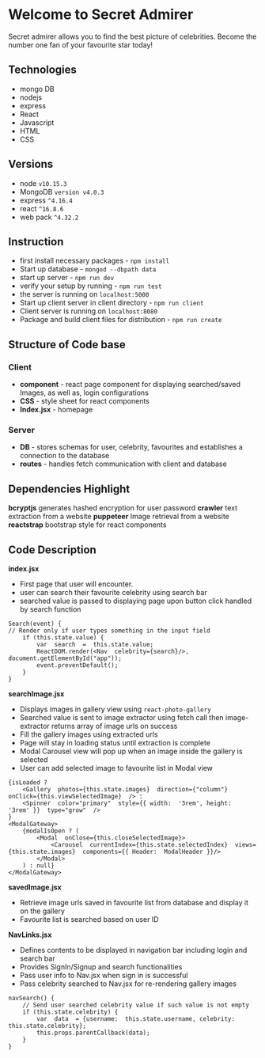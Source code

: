 # Welcome to Secret Admirer

Secret admirer allows you to find the best picture of celebrities. Become the number one fan of your favourite star today!

## Technologies
-	mongo DB
-	nodejs
-	express
-	React
-	Javascript
-	HTML
-	CSS

## Versions
- node `v10.15.3`
- MongoDB `version v4.0.3`
- express `^4.16.4`
- react `^16.8.6`
- web pack `^4.32.2`

## Instruction
-   first install necessary packages -  `npm install`
-   Start up database -  `mongod --dbpath data`
-   start up server -  `npm run dev`
-   verify your setup by running -  `npm run test`
-   the server is running on  `localhost:5000`
-   Start up client server in client directory -  `npm run client`
-   Client server is running on `localhost:8080`
-   Package and build client files for distribution -  `npm run create`

## Structure of Code base
###	Client
-	**component** - react page component for displaying searched/saved Images, as well as, login configurations
-	**CSS** - style sheet for react components
-	**Index.jsx** - homepage
###	Server
- **DB** - stores schemas for user, celebrity, favourites and establishes a connection to the database
- **routes** - handles fetch communication with client and database

## Dependencies Highlight
**bcryptjs** generates hashed encryption for user password
**crawler** text extraction from a website
**puppeteer** Image retrieval from a website
**reactstrap** bootstrap style for react components

## Code Description
**index.jsx** 
- First page that user will encounter. 
- user can search their favourite celebrity using search bar
- searched value is passed to displaying page upon button click handled by search function
```
Search(event) {
// Render only if user types something in the input field
	if (this.state.value) {
		var  search  =  this.state.value;
		ReactDOM.render(<Nav  celebrity={search}/>, document.getElementById("app"));
		event.preventDefault();
	}
}
```
**searchImage.jsx** 
- Displays images in gallery view using `react-photo-gallery`
- Searched value is sent to image extractor using fetch call then image-extractor returns array of image urls on success
- Fill the gallery images using extracted urls
- Page will stay in loading status until extraction is complete
- Modal Carousel view will pop up when an image inside the gallery is selected
- User can add selected image to favourite list in Modal view
```
{isLoaded ?
	<Gallery  photos={this.state.images}  direction={"column"}  onClick={this.viewSelectedImage}  /> :
	<Spinner  color="primary"  style={{ width:  '3rem', height:  '3rem' }}  type="grow"  />
}
<ModalGateway>
	{modalIsOpen ? (
		<Modal  onClose={this.closeSelectedImage}>
			<Carousel  currentIndex={this.state.selectedIndex}  views={this.state.images}  components={{ Header:  ModalHeader }}/>
		</Modal>
	) : null}
</ModalGateway>
```

**savedImage.jsx** 
- Retrieve image urls saved in favourite list from database and display it on the gallery
- Favourite list is searched based on user ID

**NavLinks.jsx** 
- Defines contents to be displayed in navigation bar including login and search bar
- Provides SignIn/Signup and search functionalities
- Pass user info to Nav.jsx when sign in is successful
- Pass celebrity searched to Nav.jsx for re-rendering gallery images
```
navSearch() {
	// Send user searched celebrity value if such value is not empty
	if (this.state.celebrity) {
		var  data  = {username:  this.state.username, celebrity:  this.state.celebrity};
		this.props.parentCallback(data);
	}
}
```

